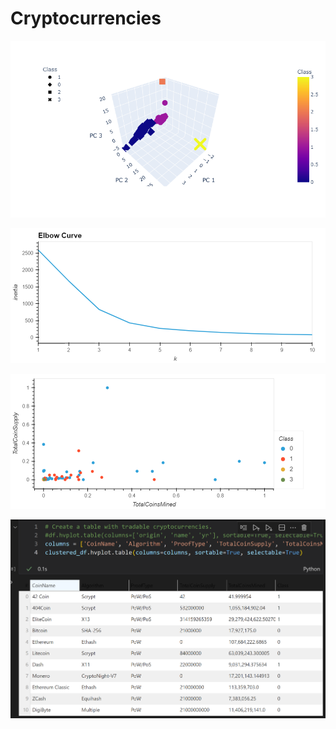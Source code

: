 # Cryptocurrencies

![3D Scatter Plot](https://github.com/jmalauss/Cryptocurrencies/blob/main/3dScatter.png)

![Elbow Curve](https://github.com/jmalauss/Cryptocurrencies/blob/main/elbow_curve.png)

![Scatter Plot](https://github.com/jmalauss/Cryptocurrencies/blob/main/hvScatter.png)

![hvplot table](https://github.com/jmalauss/Cryptocurrencies/blob/main/hvplot_table.png)
